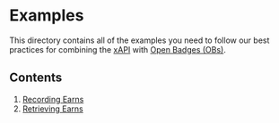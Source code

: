 # Examples
This directory contains all of the examples you need to follow our best practices for combining the [xAPI](https://github.com/adlnet/xAPI-Spec/blob/master/xAPI.md) with [Open Badges (OBs)](http://openbadges.org).

## Contents
1. [Recording Earns](/examples/recording-earns.md)
2. [Retrieving Earns](/examples/retrieving-earns.md)

